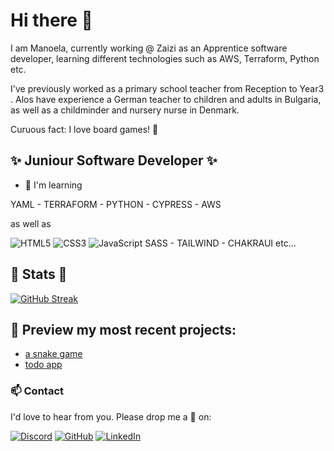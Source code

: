 # Hi there :wave:

I am Manoela, currently working @ Zaizi as an Apprentice software developer, learning different technologies such as AWS, Terraform, Python etc.

I've previously worked as a primary school teacher from Reception to Year3 . Alos have experience a German teacher to children and adults in Bulgaria, as well as a childminder and nursery nurse in Denmark.

Curuous fact: I love board games! :game_die:

## :sparkles: Juniour Software Developer :sparkles:

- 🌱 I'm learning

YAML - TERRAFORM - PYTHON - CYPRESS - AWS

as well as 

![HTML5](https://img.shields.io/badge/html5-%23E34F26.svg?style=for-the-badge&logo=html5&logoColor=white) ![CSS3](https://img.shields.io/badge/css3-%231572B6.svg?style=for-the-badge&logo=css3&logoColor=white) ![JavaScript](https://img.shields.io/badge/javascript-%23323330.svg?style=for-the-badge&logo=javascript&logoColor=%23F7DF1E) SASS - TAILWIND - CHAKRAUI etc...

## :paw_prints: Stats :paw_prints:

[![GitHub Streak](https://github-readme-streak-stats.herokuapp.com/?user=modanova&theme=ayu-light	)](https://git.io/streak-stats)

## :eyes: Preview my most recent projects:
- [a snake game](https://modanova.github.io/snake///)
- [todo app](https://fac25.github.io/testing-Manoela-Karwan//)

### 📫 Contact
I'd love to hear from you. Please drop me a :speech_balloon: on:

   [![Discord](https://img.shields.io/badge/%3CServer%3E-%237289DA.svg?style=for-the-badge&logo=discord&logoColor=white)](https://discord.com/users/Manoela#4790)  [![GitHub](https://img.shields.io/badge/github-%23121011.svg?style=for-the-badge&logo=github&logoColor=white)](https://github.com/modanova/modanova)   [![LinkedIn](https://img.shields.io/badge/linkedin-%230077B5.svg?style=for-the-badge&logo=linkedin&logoColor=white)](https://www.linkedin.com/in/manoeladanova/)


<!---
modanova/modanova is a ✨ special ✨ repository because its `README.md` (this file) appears on your GitHub profile.
You can click the Preview link to take a look at your changes.
--->


